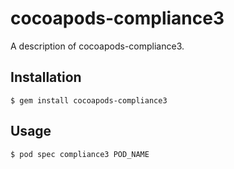 # cocoapods-compliance3

A description of cocoapods-compliance3.

## Installation

    $ gem install cocoapods-compliance3

## Usage

    $ pod spec compliance3 POD_NAME
